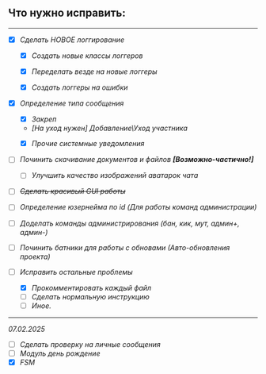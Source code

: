 ## Что нужно исправить: <i>

---

- [X] Сделать НОВОЕ логгирование

  - [X] Создать новые классы логгеров
  - [X] Переделать везде на новые логгеры
  - [X] Создать логгеры на ошибки


- [X] Определение типа сообщения
  - [X] Закреп
  - [На уход нужен] Добавление\Уход участника
  - [X] Прочие системные уведомления


- [ ] Починить скачивание документов и файлов   <b>[Возможно-частично!]</b>
  - [ ] Улучшить качество изображений аватарок чата


- [ ] ~~Сделать красивый GUI работы~~


- [ ] Определение юзернейма по id (Для работы команд администрации)


- [ ] Доделать команды администрирования (бан, кик, мут, админ+, админ-)


- [ ] Починить батники для работы с обновами (Авто-обновления проекта)


- [ ] Исправить остальные проблемы 
  - [X] Прокомментировать каждый файл
  - [ ] Сделать нормальную инструкцию
  - [ ] Иное.
---

07.02.2025
- [ ] Сделать проверку на личные сообщения
- [ ] Модуль день рождение
- [X] FSM 
